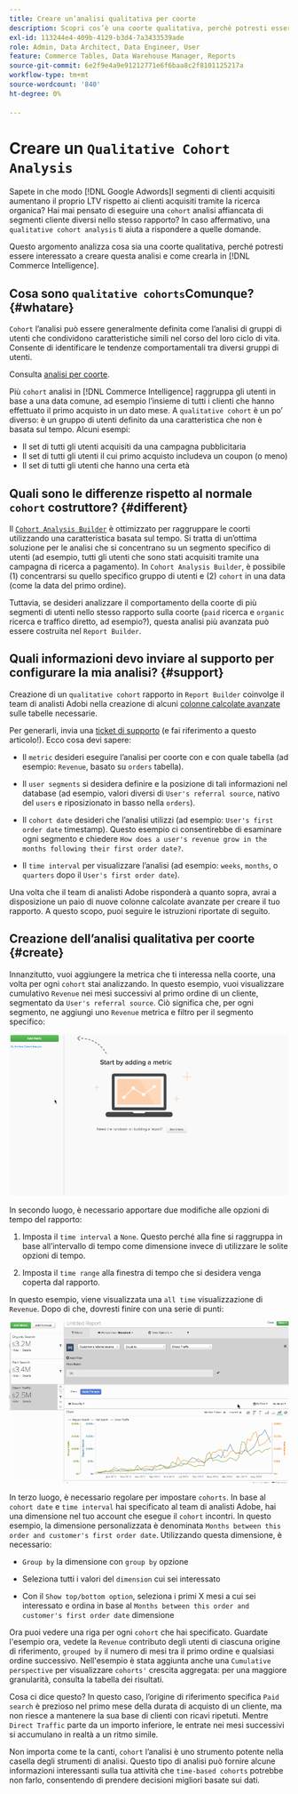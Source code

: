 ```yaml
---
title: Creare un’analisi qualitativa per coorte
description: Scopri cos’è una coorte qualitativa, perché potresti essere interessato a creare questa analisi e come crearla in Commerce Intelligence.
exl-id: 113244e4-409b-4129-b3d4-7a3433539ade
role: Admin, Data Architect, Data Engineer, User
feature: Commerce Tables, Data Warehouse Manager, Reports
source-git-commit: 6e2f9e4a9e91212771e6f6baa8c2f8101125217a
workflow-type: tm+mt
source-wordcount: '840'
ht-degree: 0%

---
```


# Creare un `Qualitative Cohort Analysis`

Sapete in che modo [!DNL Google Adwords]I segmenti di clienti acquisiti aumentano il proprio LTV rispetto ai clienti acquisiti tramite la ricerca organica? Hai mai pensato di eseguire una `cohort` analisi affiancata di segmenti cliente diversi nello stesso rapporto? In caso affermativo, una `qualitative cohort analysis` ti aiuta a rispondere a quelle domande.

Questo argomento analizza cosa sia una coorte qualitativa, perché potresti essere interessato a creare questa analisi e come crearla in [!DNL Commerce Intelligence].

## Cosa sono `qualitative cohorts`Comunque? {#whatare}

`Cohort` l’analisi può essere generalmente definita come l’analisi di gruppi di utenti che condividono caratteristiche simili nel corso del loro ciclo di vita. Consente di identificare le tendenze comportamentali tra diversi gruppi di utenti.

Consulta [analisi per coorte](https://www.cohortanalysis.com/).

Più `cohort` analisi in [!DNL Commerce Intelligence] raggruppa gli utenti in base a una data comune, ad esempio l’insieme di tutti i clienti che hanno effettuato il primo acquisto in un dato mese. A `qualitative cohort` è un po’ diverso: è un gruppo di utenti definito da una caratteristica che non è basata sul tempo. Alcuni esempi:

* Il set di tutti gli utenti acquisiti da una campagna pubblicitaria
* Il set di tutti gli utenti il cui primo acquisto includeva un coupon (o meno)
* Il set di tutti gli utenti che hanno una certa età

## Quali sono le differenze rispetto al normale `cohort` costruttore? {#different}

Il [`Cohort Analysis Builder`](../dev-reports/cohort-rpt-bldr.md) è ottimizzato per raggruppare le coorti utilizzando una caratteristica basata sul tempo. Si tratta di un’ottima soluzione per le analisi che si concentrano su un segmento specifico di utenti (ad esempio, tutti gli utenti che sono stati acquisiti tramite una campagna di ricerca a pagamento). In `Cohort Analysis Builder`, è possibile (1) concentrarsi su quello specifico gruppo di utenti e (2) `cohort` in una data (come la data del primo ordine).

Tuttavia, se desideri analizzare il comportamento della coorte di più segmenti di utenti nello stesso rapporto sulla coorte (`paid` ricerca e `organic` ricerca e traffico diretto, ad esempio?), questa analisi più avanzata può essere costruita nel `Report Builder`.

## Quali informazioni devo inviare al supporto per configurare la mia analisi? {#support}

Creazione di un `qualitative cohort` rapporto in `Report Builder` coinvolge il team di analisti Adobi nella creazione di alcuni [colonne calcolate avanzate](../data-warehouse-mgr/creating-calculated-columns.md) sulle tabelle necessarie.

Per generarli, invia una [ticket di supporto](https://experienceleague.adobe.com/docs/commerce-knowledge-base/kb/troubleshooting/miscellaneous/mbi-service-policies.html) (e fai riferimento a questo articolo!). Ecco cosa devi sapere:

* Il `metric` desideri eseguire l’analisi per coorte con e con quale tabella (ad esempio: `Revenue`, basato su `orders` tabella).

* Il `user segments` si desidera definire e la posizione di tali informazioni nel database (ad esempio, valori diversi di `User's referral source`, nativo del `users` e riposizionato in basso nella `orders`).

* Il `cohort date` desideri che l’analisi utilizzi (ad esempio: `User's first order date` timestamp). Questo esempio ci consentirebbe di esaminare ogni segmento e chiedere `How does a user's revenue grow in the months following their first order date?`.

* Il `time interval` per visualizzare l’analisi (ad esempio: `weeks`, `months`, o `quarters` dopo il `User's first order date`).

Una volta che il team di analisti Adobe risponderà a quanto sopra, avrai a disposizione un paio di nuove colonne calcolate avanzate per creare il tuo rapporto. A questo scopo, puoi seguire le istruzioni riportate di seguito.

## Creazione dell’analisi qualitativa per coorte {#create}

Innanzitutto, vuoi aggiungere la metrica che ti interessa nella coorte, una volta per ogni `cohort` stai analizzando. In questo esempio, vuoi visualizzare cumulativo `Revenue` nei mesi successivi al primo ordine di un cliente, segmentato da `User's referral source`. Ciò significa che, per ogni segmento, ne aggiungi uno `Revenue` metrica e filtro per il segmento specifico:

![](../../assets/qualcohort1.gif)

In secondo luogo, è necessario apportare due modifiche alle opzioni di tempo del rapporto:

1. Imposta il `time interval` a `None`. Questo perché alla fine si raggruppa in base all’intervallo di tempo come dimensione invece di utilizzare le solite opzioni di tempo.

1. Imposta il `time range` alla finestra di tempo che si desidera venga coperta dal rapporto.

In questo esempio, viene visualizzata una `all time` visualizzazione di `Revenue`. Dopo di che, dovresti finire con una serie di punti:

![](../../assets/qualcohort2.gif)

In terzo luogo, è necessario regolare per impostare `cohorts`. In base al `cohort date` e `time interval` hai specificato al team di analisti Adobe, hai una dimensione nel tuo account che esegue il `cohort` incontri. In questo esempio, la dimensione personalizzata è denominata `Months between this order and customer's first order date`. Utilizzando questa dimensione, è necessario:

* `Group by` la dimensione con `group by` opzione

* Seleziona tutti i valori del `dimension` cui sei interessato

* Con il `Show top/bottom option`, seleziona i primi X mesi a cui sei interessato e ordina in base al `Months between this order and customer's first order date` dimensione

Ora puoi vedere una riga per ogni `cohort` che hai specificato. Guardate l&#39;esempio ora, vedete la `Revenue` contributo degli utenti di ciascuna origine di riferimento, `grouped by` il numero di mesi tra il primo ordine e qualsiasi ordine successivo. Nell&#39;esempio è stata aggiunta anche una `Cumulative perspective` per visualizzare `cohorts'` crescita aggregata: per una maggiore granularità, consulta la tabella dei risultati.

Cosa ci dice questo? In questo caso, l’origine di riferimento specifica `Paid search` è prezioso nel primo mese della durata di acquisto di un cliente, ma non riesce a mantenere la sua base di clienti con ricavi ripetuti. Mentre `Direct Traffic` parte da un importo inferiore, le entrate nei mesi successivi si accumulano in realtà a un ritmo simile.

Non importa come te la canti, `cohort` l’analisi è uno strumento potente nella casella degli strumenti di analisi. Questo tipo di analisi può fornire alcune informazioni interessanti sulla tua attività che `time-based cohorts` potrebbe non farlo, consentendo di prendere decisioni migliori basate sui dati.
